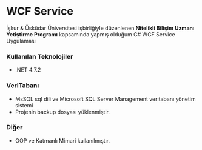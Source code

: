 # WCF Service
İşkur & Üsküdar Üniversitesi işbirliğiyle düzenlenen **Nitelikli Bilişim Uzmanı Yetiştirme Programı** kapsamında yapmış olduğum C# WCF Service Uygulaması

### Kullanılan Teknolojiler
* .NET 4.7.2

### VeriTabanı
* MsSQL sql dili ve Microsoft SQL Server Management veritabanı yönetim sistemi
* Projenin backup dosyası yüklenmiştir.

### Diğer
* OOP ve Katmanlı Mimari kullanılmıştır.

